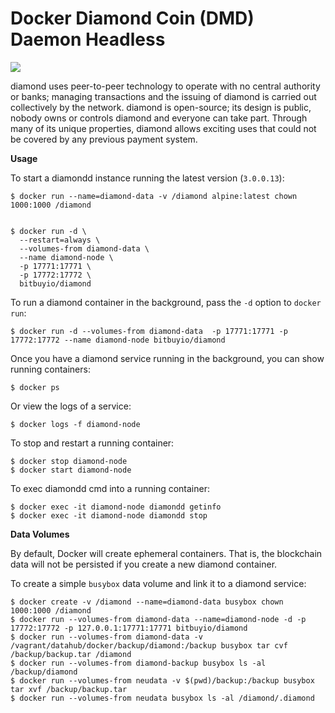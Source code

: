 # Docker Diamond Coin (DMD) Daemon Headless
[![](https://badge.imagelayers.io/bitbuyio/diamond:latest.svg)](https://imagelayers.io/?images=bitbuyio/diamond:latest 'Get your own badge on imagelayers.io')

diamond uses peer-to-peer technology to operate with no central authority or banks; managing transactions and the issuing of diamond is carried out collectively by the network. diamond is open-source; its design is public, nobody owns or controls diamond and everyone can take part. Through many of its unique properties, diamond allows exciting uses that could not be covered by any previous payment system.

**Usage**

To start a diamondd instance running the latest version (`3.0.0.13`):

```
$ docker run --name=diamond-data -v /diamond alpine:latest chown 1000:1000 /diamond


$ docker run -d \
  --restart=always \
  --volumes-from diamond-data \
  --name diamond-node \
  -p 17771:17771 \
  -p 17772:17772 \
  bitbuyio/diamond
```

To run a diamond container in the background, pass the `-d` option to `docker run`:

```
$ docker run -d --volumes-from diamond-data  -p 17771:17771 -p 17772:17772 --name diamond-node bitbuyio/diamond
```

Once you have a diamond service running in the background, you can show running containers:

```
$ docker ps
```

Or view the logs of a service:

```
$ docker logs -f diamond-node
```

To stop and restart a running container:

```
$ docker stop diamond-node
$ docker start diamond-node
```

To exec diamondd cmd into a running container:

```
$ docker exec -it diamond-node diamondd getinfo
$ docker exec -it diamond-node diamondd stop
```

**Data Volumes**

By default, Docker will create ephemeral containers. That is, the blockchain data will not be persisted if you create a new diamond container.

To create a simple `busybox` data volume and link it to a diamond service:

```
$ docker create -v /diamond --name=diamond-data busybox chown 1000:1000 /diamond
$ docker run --volumes-from diamond-data --name=diamond-node -d -p 17772:17772 -p 127.0.0.1:17771:17771 bitbuyio/diamond
$ docker run --volumes-from diamond-data -v /vagrant/datahub/docker/backup/diamond:/backup busybox tar cvf /backup/backup.tar /diamond
$ docker run --volumes-from diamond-backup busybox ls -al /backup/diamond
$ docker run --volumes-from neudata -v $(pwd)/backup:/backup busybox tar xvf /backup/backup.tar
$ docker run --volumes-from neudata busybox ls -al /diamond/.diamond

```
